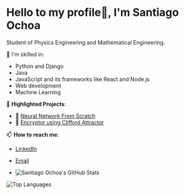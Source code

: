 # Hello to my profile👋, I'm Santiago Ochoa

Student of Physics Engineering and Mathematical Engineering.

🔭 I'm skilled in:
- Python and Django
- Java
- JavaScript and its frameworks like React and Node.js
- Web development
- Machine Learning

🌱 **Highlighted Projects**:
- 🧠 [Neural Network From Scratch](https://github.com/sochoav1/Neural-Network-From-Scratch)
- 🔐 [Encryptor using Clifford Attractor](https://github.com/sochoav1/CliffordAttractor)

📫 **How to reach me**:
- [LinkedIn](https://www.linkedin.com/in/sochoav/)
- [Email](mailto:sochoav8a@gmail.com)

- ![Santiago Ochoa's GitHub Stats](https://github-readme-stats.vercel.app/api?username=sochoav1&show_icons=true&count_private=true&theme=radical)


![Top Languages](https://github-readme-stats.vercel.app/api/top-langs/?username=sochoav1&theme=radical&layout=compact)




